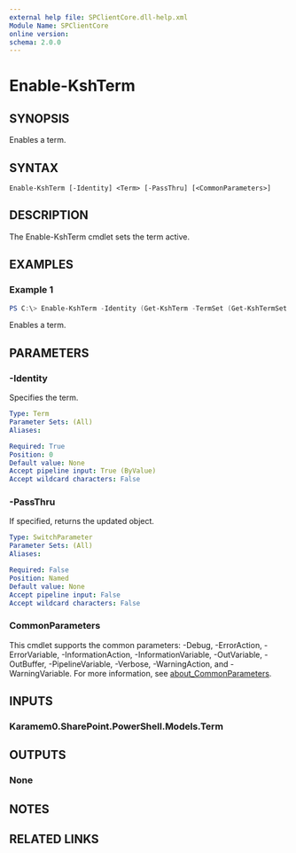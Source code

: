 ```yaml
---
external help file: SPClientCore.dll-help.xml
Module Name: SPClientCore
online version:
schema: 2.0.0
---
```


# Enable-KshTerm

## SYNOPSIS
Enables a term.

## SYNTAX

```
Enable-KshTerm [-Identity] <Term> [-PassThru] [<CommonParameters>]
```

## DESCRIPTION
The Enable-KshTerm cmdlet sets the term active.

## EXAMPLES

### Example 1
```powershell
PS C:\> Enable-KshTerm -Identity (Get-KshTerm -TermSet (Get-KshTermSet -TermGroup (Get-KshTermGroup -TermGroupName 'Company') -TermSetName 'Department') -TermName 'Human Resources')
```

Enables a term.

## PARAMETERS

### -Identity
Specifies the term.

```yaml
Type: Term
Parameter Sets: (All)
Aliases:

Required: True
Position: 0
Default value: None
Accept pipeline input: True (ByValue)
Accept wildcard characters: False
```

### -PassThru
If specified, returns the updated object.

```yaml
Type: SwitchParameter
Parameter Sets: (All)
Aliases:

Required: False
Position: Named
Default value: None
Accept pipeline input: False
Accept wildcard characters: False
```

### CommonParameters
This cmdlet supports the common parameters: -Debug, -ErrorAction, -ErrorVariable, -InformationAction, -InformationVariable, -OutVariable, -OutBuffer, -PipelineVariable, -Verbose, -WarningAction, and -WarningVariable. For more information, see [about_CommonParameters](http://go.microsoft.com/fwlink/?LinkID=113216).

## INPUTS

### Karamem0.SharePoint.PowerShell.Models.Term

## OUTPUTS

### None

## NOTES

## RELATED LINKS
